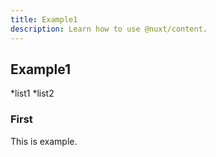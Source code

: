 ```yaml
---
title: Example1
description: Learn how to use @nuxt/content.
---
```


## Example1

*list1
*list2

### First

This is example.
